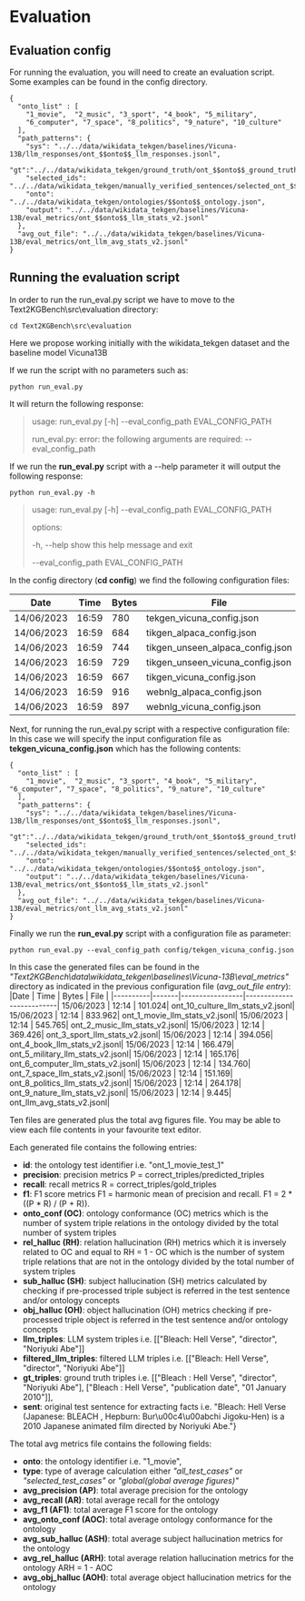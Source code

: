 # Evaluation

## Evaluation config
For running the evaluation, you will need to create an evaluation script. Some examples can be found in the config directory.


```
{
  "onto_list" : [
    "1_movie",  "2_music", "3_sport", "4_book", "5_military", 
    "6_computer", "7_space", "8_politics", "9_nature", "10_culture"
  ],
  "path_patterns": {
    "sys": "../../data/wikidata_tekgen/baselines/Vicuna-13B/llm_responses/ont_$$onto$$_llm_responses.jsonl",
    "gt":"../../data/wikidata_tekgen/ground_truth/ont_$$onto$$_ground_truth.jsonl",
    "selected_ids": "../../data/wikidata_tekgen/manually_verified_sentences/selected_ont_$$onto$$.txt",
    "onto": "../../data/wikidata_tekgen/ontologies/$$onto$$_ontology.json",
    "output": "../../data/wikidata_tekgen/baselines/Vicuna-13B/eval_metrics/ont_$$onto$$_llm_stats_v2.jsonl"
  },
  "avg_out_file": "../../data/wikidata_tekgen/baselines/Vicuna-13B/eval_metrics/ont_llm_avg_stats_v2.jsonl"
}
```

## Running the evaluation script
In order to run the run_eval.py script we have to move to the Text2KGBench\src\evaluation directory:
```
cd Text2KGBench\src\evaluation
```
Here we propose working initially with the wikidata_tekgen dataset and the baseline model Vicuna13B

If we run the script with no parameters such as:
```
python run_eval.py
```
It will return the following response:
> usage: run_eval.py [-h] --eval_config_path EVAL_CONFIG_PATH
> 
> run_eval.py: error: the following arguments are required: --eval_config_path

If we run the **run_eval.py** script with a --help parameter it will output the following response:
```
python run_eval.py -h
```
> usage: run_eval.py [-h] --eval_config_path EVAL_CONFIG_PATH
>
> options:
> 
>  -h, --help            show this help message and exit
>  
>  --eval_config_path EVAL_CONFIG_PATH

In the config directory (**cd config**) we find the following configuration files:

|Date      |  Time |  Bytes          | File                     |
|----------|-------|-----------------|--------------------------|
|14/06/2023|  16:59|              780| tekgen_vicuna_config.json|
|14/06/2023|  16:59|               684| tikgen_alpaca_config.json|
|14/06/2023|  16:59|               744| tikgen_unseen_alpaca_config.json|
|14/06/2023|  16:59|              729 |tikgen_unseen_vicuna_config.json|
|14/06/2023|  16:59|               667| tikgen_vicuna_config.json|
|14/06/2023|  16:59|               916 |webnlg_alpaca_config.json|
|14/06/2023|  16:59|               897 |webnlg_vicuna_config.json|
 
Next, for running the run_eval.py script with a respective configuration file:
In this case we will specify the input configuration file as **tekgen_vicuna_config.json** which has the following contents:

```
{
  "onto_list" : [
    "1_movie",  "2_music", "3_sport", "4_book", "5_military", "6_computer", "7_space", "8_politics", "9_nature", "10_culture"
  ],
  "path_patterns": {
    "sys": "../../data/wikidata_tekgen/baselines/Vicuna-13B/llm_responses/ont_$$onto$$_llm_responses.jsonl",
    "gt":"../../data/wikidata_tekgen/ground_truth/ont_$$onto$$_ground_truth.jsonl",
    "selected_ids": "../../data/wikidata_tekgen/manually_verified_sentences/selected_ont_$$onto$$.txt",
    "onto": "../../data/wikidata_tekgen/ontologies/$$onto$$_ontology.json",
    "output": "../../data/wikidata_tekgen/baselines/Vicuna-13B/eval_metrics/ont_$$onto$$_llm_stats_v2.jsonl"
  },
  "avg_out_file": "../../data/wikidata_tekgen/baselines/Vicuna-13B/eval_metrics/ont_llm_avg_stats_v2.jsonl"
}
```

Finally we run the **run_eval.py** script with a configuration file as parameter:
```
python run_eval.py --eval_config_path config/tekgen_vicuna_config.json
```
In this case the generated files can be found in the *"Text2KGBench\data\wikidata_tekgen\baselines\Vicuna-13B\eval_metrics"* directory as indicated in the previous configuration file (*avg_out_file entry*):
|Date      |  Time |  Bytes          | File                     |
|----------|-------|-----------------|--------------------------|
15/06/2023 | 12:14 |          101.024| ont_10_culture_llm_stats_v2.jsonl|
15/06/2023 | 12:14 |           833.962| ont_1_movie_llm_stats_v2.jsonl|
15/06/2023 | 12:14 |         545.765| ont_2_music_llm_stats_v2.jsonl|
15/06/2023 | 12:14 |          369.426| ont_3_sport_llm_stats_v2.jsonl|
15/06/2023 | 12:14 |           394.056| ont_4_book_llm_stats_v2.jsonl|
15/06/2023 | 12:14 |          166.479| ont_5_military_llm_stats_v2.jsonl|
15/06/2023 | 12:14 |          165.176| ont_6_computer_llm_stats_v2.jsonl|
15/06/2023 | 12:14 |          134.760| ont_7_space_llm_stats_v2.jsonl|
15/06/2023 | 12:14 |          151.169| ont_8_politics_llm_stats_v2.jsonl|
15/06/2023 | 12:14 |          264.178| ont_9_nature_llm_stats_v2.jsonl|
15/06/2023 | 12:14 |            9.445| ont_llm_avg_stats_v2.jsonl|
               
Ten files are generated plus the total avg figures file. You may be able to view each file contents in your favourite text editor.

Each generated file contains the following entries:
* **id**: the ontology test identifier i.e. "ont_1_movie_test_1" 
* **precision**: precision metrics P = correct_triples/predicted_triples
* **recall**: recall metrics R = correct_triples/gold_triples
* **f1**: F1 score metrics F1 = harmonic mean of precision and recall. F1 = 2 * ((P * R) / (P + R)).
* **onto_conf (OC)**: ontology conformance (OC) metrics which is the number of system triple relations in the ontology divided by the total number of system triples  
* **rel_halluc (RH)**: relation hallucination (RH) metrics which it is inversely related to OC and equal to RH = 1 - OC which is the number of system triple relations that are not in the ontology divided by the total number of system triples  
* **sub_halluc (SH)**: subject hallucination (SH) metrics calculated by checking if pre-processed triple subject is referred in the test sentence and/or ontology concepts 
* **obj_halluc (OH)**: object hallucination (OH) metrics checking if pre-processed triple object is referred in the test sentence  and/or ontology concepts
* **llm_triples**: LLM system triples i.e. [["Bleach: Hell Verse", "director", "Noriyuki Abe"]] 
* **filtered_llm_triples**: filtered LLM triples i.e. [["Bleach: Hell Verse", "director", "Noriyuki Abe"]]
* **gt_triples**: ground truth triples i.e. [["Bleach : Hell Verse", "director", "Noriyuki Abe"], ["Bleach : Hell Verse", "publication date", "01 January 2010"]], 
* **sent**: original test sentence for extracting facts i.e. "Bleach: Hell Verse (Japanese: BLEACH , Hepburn: Bur\u00c4\u00abchi Jigoku-Hen) is a 2010 Japanese animated film directed by Noriyuki Abe."}

The total avg metrics file contains the following fields:
* **onto**: the ontology identifier i.e. "1_movie", 
* **type**: type of average calculation either *"all_test_cases"* or *"selected_test_cases"* or *"global(global average figures)"*
* **avg_precision (AP)**: total average precision for the ontology
* **avg_recall (AR)**: total average recall for the ontology
* **avg_f1 (AF1)**: total average F1 score for the ontology
* **avg_onto_conf (AOC)**: total average ontology conformance for the ontology
* **avg_sub_halluc (ASH)**: total average subject hallucination metrics for the ontology
* **avg_rel_halluc (ARH)**: total average relation hallucination metrics for the ontology ARH = 1 - AOC
* **avg_obj_halluc (AOH)**: total average object hallucination metrics for the ontology
